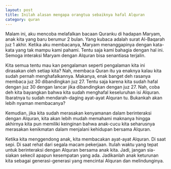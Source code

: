 ```yaml
--- 
layout: post
title: Inilah alasan mengapa orangtua sebaiknya hafal Alquran
category: quran
---
```


Malam ini, aku mencoba melafalkan bacaan Quranku di hadapan Maryam, anak kita yang baru berumur 2 bulan. Yang kubaca adalah surat Al-Baqarah juz 1 akhir. Ketika aku membacanya, Maryam menanggapinya dengan kata-kata yang tak mampu kami pahami. Tentu saja kami bahagia dengan hal ini. Semoga interaksi Maryam dengan Alquran bisa senantiasa terjalin.

Kita semua tentu mau kan pengalaman seperti pengalaman kita ini dirasakan oleh setiap kita? Nah, membaca Quran itu ya enaknya kalau kita sudah pernah menghafalkannya. Makanya, enak banget deh rasanya membaca juz 30 dibandingkan juz 27. Tentu saja karena kita sudah hafal dengan juz 30 dengan lancar jika dibandingkan dengan juz 27. Nah, coba deh kita bayangkan bahwa kita sudah menghafal keseluruhan isi Alquran. Ibaratnya tu sudah mendarah-daging ayat-ayat Alquran tu. Bukankah akan lebih nyaman membacanya?

Kemudian, jika kita sudah merasakan kenyamanan dalam berinteraksi dengan Alquran, kita akan lebih mudah memahami maknanya hingga akhirnya kita pun memiliki keinginan bahwa anak-cucu kita seharusnya merasakan kenikmatan dalam menjalani kehidupan bersama Alquran.

Ketika kita menggendong anak, kita membacakan ayat-ayat Alquran. Di saat sepi. Di saat rehat dari segala macam pekerjaan. Itulah waktu yang tepat untuk berinteraksi dengan Alquran bersama anak kita. Jadi, jangan sia-siakan sekecil apapun kesempatan yang ada. Jadikanlah anak keturunan kita sebagai generasi-generasi yang mencintai Alquran dan melindunginya.
